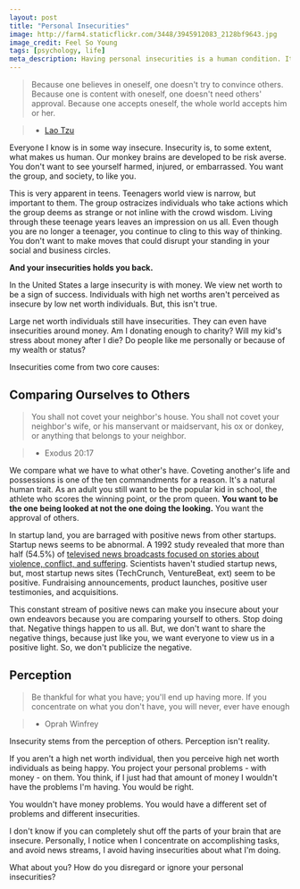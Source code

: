 ```yaml
---
layout: post
title: "Personal Insecurities"
image: http://farm4.staticflickr.com/3448/3945912083_2128bf9643.jpg
image_credit: Feel So Young
tags: [psychology, life]
meta_description: Having personal insecurities is a human condition. It stems from perception and comparing yourself to others.
---
```


> Because one believes in oneself, one doesn't try to convince others. Because one is content with oneself, one doesn't need others' approval. Because one accepts oneself, the whole world accepts him or her. 

> * [Lao Tzu][2]

Everyone I know is in some way insecure. Insecurity is, to some extent, what makes us human. Our monkey brains are developed to be risk averse. You don't want to see yourself harmed, injured, or embarrassed. You want the group, and society, to like you.

This is very apparent in teens. Teenagers world view is narrow, but important to them. The group ostracizes individuals who take actions which the group deems as strange or not inline with the crowd wisdom. Living through these teenage years leaves an impression on us all. Even though you are no longer a teenager, you continue to cling to this way of thinking. You don't want to make moves that could disrupt your standing in your social and business circles.

__And your insecurities holds you back.__

In the United States a large insecurity is with money. We view net worth to be a sign of success. Individuals with high net worths aren't perceived as insecure by low net worth individuals. But, this isn't true.

Large net worth individuals still have insecurities. They can even have insecurities around money. Am I donating enough to charity? Will my kid's stress about money after I die? Do people like me personally or because of my wealth or status?

Insecurities come from two core causes:

## Comparing Ourselves to Others

> You shall not covet your neighbor's house. You shall not covet your neighbor's wife, or his manservant or maidservant, his ox or donkey, or anything that belongs to your neighbor.

> * Exodus 20:17

We compare what we have to what other's have. Coveting another's life and possessions is one of the ten commandments for a reason. It's a natural human trait. As an adult you still want to be the popular kid in school, the athlete who scores the winning point, or the prom queen. __You want to be the one being looked at not the one doing the looking.__ You want the approval of others.

In startup land, you are barraged with positive news from other startups. Startup news seems to be abnormal. A 1992 study revealed that more than half (54.5%) of [televised news broadcasts focused on stories about violence, conflict, and suffering][1]. Scientists haven't studied startup news, but, most startup news sites (TechCrunch, VentureBeat, ext) seem to be positive. Fundraising announcements, product launches, positive user testimonies, and acquisitions.

This constant stream of positive news can make you insecure about your own endeavors because you are comparing yourself to others. Stop doing that. Negative things happen to us all. But, we don't want to share the negative things, because just like you, we want everyone to view us in a positive light. So, we don't publicize the negative.

## Perception

> Be thankful for what you have; you'll end up having more. If you concentrate on what you don't have, you will never, ever have enough

> * Oprah Winfrey

Insecurity stems from the perception of others. Perception isn't reality.

If you aren't a high net worth individual, then you perceive high net worth individuals as being happy. You project your personal problems - with money - on them. You think, if I just had that amount of money I wouldn't have the problems I'm having. You would be right.

You wouldn't have money problems. You would have a different set of problems and different insecurities.

I don't know if you can completely shut off the parts of your brain that are insecure. Personally, I notice when I concentrate  on accomplishing tasks, and avoid news streams, I avoid having insecurities about what I'm doing.

What about you? How do you disregard or ignore your personal insecurities?

[1]: http://arapaho.nsuok.edu/~scottd/bodybag2.pdf
[2]: http://en.wikipedia.org/wiki/Laozi
[3]: http://en.wikipedia.org/wiki/Oprah_Winfrey
